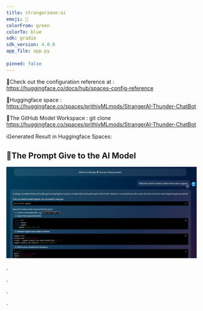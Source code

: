 ```yaml
---
title: strangerzone:ai
emoji: 🐙
colorFrom: green
colorTo: blue
sdk: gradio
sdk_version: 4.8.0
app_file: app.py

pinned: false
---
```



🚀Check out the configuration reference at : https://huggingface.co/docs/hub/spaces-config-reference

🚀Huggingface space : https://huggingface.co/spaces/prithivMLmods/StrangerAI-Thunder-ChatBot

🚀The GitHub Model Workspace : git clone https://huggingface.co/spaces/prithivMLmods/StrangerAI-Thunder-ChatBot


ℹ️Generated Result in Huggingface Spaces:

## 🔮The Prompt Give to the AI Model 

![alt text](assets/cx1.png)


.

.

.

.


